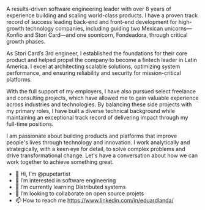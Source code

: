 A results-driven software engineering leader with over 8 years of experience building and scaling world-class products. I have a proven track record of success leading back-end and front-end development for high-growth technology companies, including guiding two Mexican unicorns—Konfio and Stori Card—and one soonicorn, Fondeadora, through critical growth phases. 

As Stori Card’s 3rd engineer, I established the foundations for their core product and helped propel the company to become a fintech leader in Latin America. I excel at architecting scalable solutions, optimizing system performance, and ensuring reliability and security for mission-critical platforms. 

With the full support of my employers, I have also pursued select freelance and consulting projects, which have allowed me to gain valuable experience across industries and technologies. By balancing these side projects with my primary roles, I have built a diverse technical background while maintaining an exceptional track record of delivering impact through my full-time positions. 

I am passionate about building products and platforms that improve people's lives through technology and innovation. I work analytically and strategically, with a keen eye for detail, to solve complex problems and drive transformational change. Let's have a conversation about how we can work together to achieve something great.

- 👋 Hi, I’m @pupetartist
- 👀 I’m interested in software engineering 
- 🌱 I’m currently learning Distributed systems
- 💞️ I’m looking to collaborate on open source projets
- 📫 How to reach me <https://www.linkedin.com/in/eduardlanda/>

<!---
pupetartist/pupetartist is a ✨ special ✨ repository because its `README.md` (this file) appears on your GitHub profile.
You can click the Preview link to take a look at your changes.
--->
